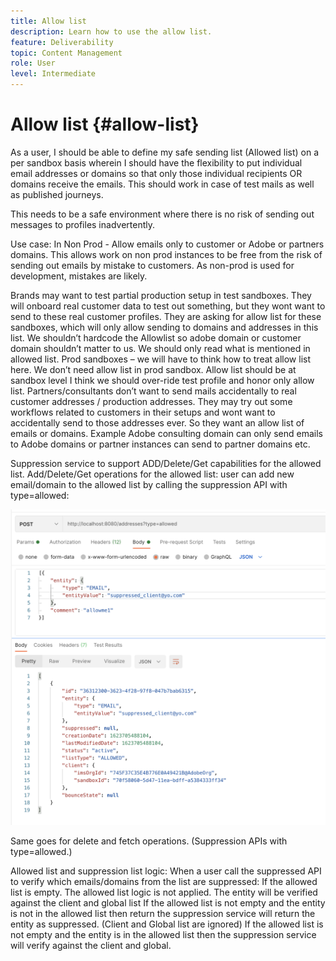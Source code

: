 ```yaml
---
title: Allow list
description: Learn how to use the allow list.
feature: Deliverability
topic: Content Management
role: User
level: Intermediate
---
```

# Allow list {#allow-list}

As a user, I should be able to define my safe sending list (Allowed list) on a per sandbox basis wherein I should have the flexibility to put individual email addresses or domains so that only those individual recipients OR domains receive the emails. This should work in case of test mails as well as published journeys.

This needs to be a safe environment where there is no risk of sending out messages to profiles inadvertently.

Use case:
In Non Prod - Allow emails only to customer or Adobe or partners domains. This allows work on non prod instances to be free from the risk of sending out emails by mistake to customers. As non-prod is used for development, mistakes are likely.
 
Brands may want to test partial production setup in test sandboxes. 
They will onboard real customer data to test out something, but they wont want to send to these real customer profiles.
They are asking for allow list for these sandboxes, which will only allow sending to domains and addresses in this list. We shouldn’t hardcode the Allowlist so adobe domain or customer domain shouldn’t matter to us. We should only read what is mentioned in allowed list.
Prod sandboxes – we will have to think how to treat allow list here. We don’t need allow list in prod sandbox.
Allow list should be at sandbox level
I think we should over-ride test profile and honor only allow list. 
Partners/consultants don’t want to send mails accidentally to real customer addresses / production addresses. They may try out some workflows related to customers in their setups and wont want to accidentally send to those addresses ever.
So they want an allow list of emails or domains.
Example Adobe consulting domain can only send emails to Adobe domains or partner instances can send to partner domains etc.

Suppression service to support ADD/Delete/Get capabilities for the allowed list.
Add/Delete/Get operations for the allowed list:
user can add new email/domain to the allowed list by calling the suppression API with type=allowed:

![](assets/allow-list-api.png)

Same goes for delete and fetch operations. (Suppression APIs  with type=allowed.)

Allowed list and suppression list logic:
When a user call the suppressed API to verify which emails/domains from the list are suppressed:
If the allowed list is empty. The allowed list logic is not applied. The entity will be verified against the client and global list
If the allowed list is not empty and the entity is not in the allowed list then return the suppression service will return the entity as suppressed. (Client and Global list are ignored)
If the allowed list is not empty and the entity is in the allowed list then the suppression service will verify against the client and global. 



